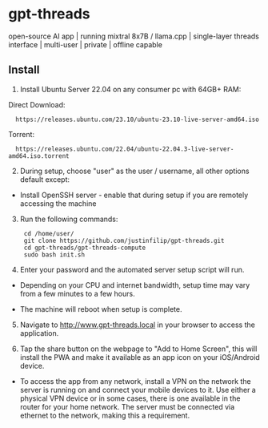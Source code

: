 # gpt-threads

open-source AI app | running mixtral 8x7B / llama.cpp | single-layer threads interface | multi-user | private | offline capable

## Install

1) Install Ubuntu Server 22.04 on any consumer pc with 64GB+ RAM:

  Direct Download:

      https://releases.ubuntu.com/23.10/ubuntu-23.10-live-server-amd64.iso
      
  Torrent:

      https://releases.ubuntu.com/22.04/ubuntu-22.04.3-live-server-amd64.iso.torrent

2) During setup, choose "user" as the user / username, all other options default except:

- Install OpenSSH server - enable that during setup if you are remotely accessing the machine

3) Run the following commands:

        cd /home/user/
        git clone https://github.com/justinfilip/gpt-threads.git
        cd gpt-threads/gpt-threads-compute
        sudo bash init.sh

4) Enter your password and the automated server setup script will run.

- Depending on your CPU and internet bandwidth, setup time may vary from a few minutes to a few hours.

- The machine will reboot when setup is complete.

5) Navigate to http://www.gpt-threads.local in your browser to access the application.

6) Tap the share button on the webpage to "Add to Home Screen", this will install the PWA and make it available as an app icon on your iOS/Android device.

- To access the app from any network, install a VPN on the network the server is running on and connect your mobile devices to it. Use either a physical VPN device or in some cases, there is one available in the router for your home network. The server must be connected via ethernet to the network, making this a requirement.
